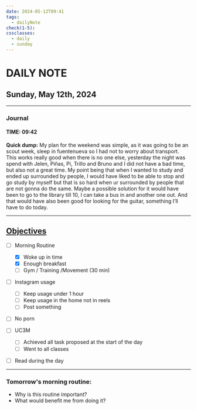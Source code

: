 ```yaml
---
date: 2024-05-12T09:41
tags:
  - dailyNote
check(1-5): 
cssclasses:
  - daily
  - sunday
---
```


# DAILY NOTE
## Sunday, May 12th, 2024

***
### Journal
#### TIME: 09:42 

**Quick dump:**
My plan for the weekend was simple, as it was going to be an scout week, sleep in fuentenueva so I had not to worry about transport. This works really good when there is no one else, yesterday the night was spend with Jelen, Piñas, Pi, Trillo and Bruno and I did not have a bad time, but also not a great time. My point being that when I wanted to study and  ended up surrounded by people, I would have liked to be able to stop and go study by myself but that is so hard when ur surrounded by people that are not gonna do the same. Maybe a possible solution for it would have been to go to the library till 10, I can take a bus in and another one out. And that would have also been good for looking for the guitar, something I’ll have to do today. 



***

## [Objectives](Objectives%20from%20March%2023%20to%20September%2023%20)

- [ ] Morning Routine
	- [x] Woke up in time
	- [x] Enough breakfast
	- [ ] Gym / Training /Movement (30 min)

- [ ]  Instagram usage
	- [ ] Keep usage under 1 hour
	- [ ] Keep usage in the home not in reels
	- [ ] Post something

- [ ] No porn 

- [ ] UC3M
	- [ ] Achieved all task proposed at the start of the day
	- [ ] Went to all classes

- [ ] Read during the day


---
### Tomorrow's morning routine: 
+ Why is this routine important? 
+ What would benefit me from doing it?
